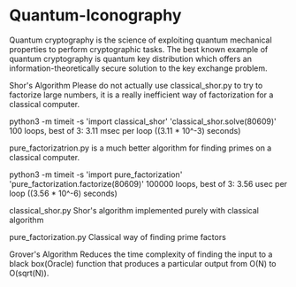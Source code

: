 # Quantum-Iconography
Quantum cryptography is the science of exploiting quantum mechanical properties to perform cryptographic tasks. The best known example of quantum cryptography is quantum key distribution which offers an information-theoretically secure solution to the key exchange problem.

Shor's Algorithm
Please do not actually use classical_shor.py to try to factorize large numbers, it is a really inefficient way of factorization for a classical computer.

python3 -m timeit -s 'import classical_shor' 'classical_shor.solve(80609)'
100 loops, best of 3: 3.11 msec per loop ((3.11 * 10^-3) seconds)

pure_factorizatrion.py is a much better algorithm for finding primes on a classical computer.

python3 -m timeit -s 'import pure_factorization' 'pure_factorization.factorize(80609)'
100000 loops, best of 3: 3.56 usec per loop ((3.56 * 10^-6) seconds)

classical_shor.py
Shor's algorithm implemented purely with classical algorithm

pure_factorization.py
Classical way of finding prime factors


Grover's Algorithm
Reduces the time complexity of finding the input to a black box(Oracle) function that produces a particular output from O(N) to O(sqrt(N)).
